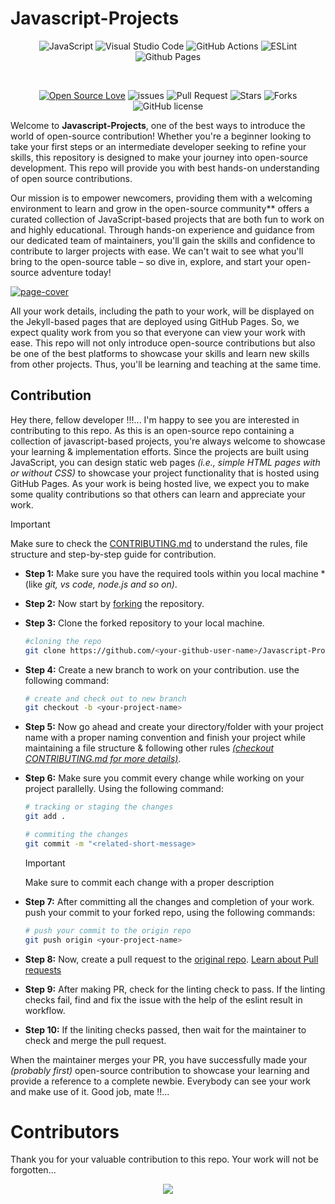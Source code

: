 # Javascript-Projects

<div align="center">

![JavaScript](https://img.shields.io/badge/javascript-%23323330.svg?style=for-the-badge&logo=javascript&logoColor=%23F7DF1E)
![Visual Studio Code](https://img.shields.io/badge/Visual%20Studio%20Code-0078d7.svg?style=for-the-badge&logo=visual-studio-code&logoColor=white)
![GitHub Actions](https://img.shields.io/badge/github%20actions-%232671E5.svg?style=for-the-badge&logo=githubactions&logoColor=white)
![ESLint](https://img.shields.io/badge/ESLint-4B3263?style=for-the-badge&logo=eslint&logoColor=white)
![Github Pages](https://img.shields.io/badge/github%20pages-121013?style=for-the-badge&logo=github&logoColor=white)

<br>

[![Open Source Love](https://badges.frapsoft.com/os/v2/open-source.svg?v=103)](https://github.com/Grow-with-Open-Source)
![issues](https://img.shields.io/github/issues/Grow-with-Open-Source/Javascript-Projects)
![Pull Request](https://img.shields.io/github/issues-pr/Grow-with-Open-Source/Javascript-Projects)
![Stars](https://img.shields.io/github/stars/Grow-with-Open-Source/Javascript-Projects?style=flat&logo=github)
![Forks](https://img.shields.io/github/forks/Grow-with-Open-Source/Javascript-Projects?style=flat&logo=github)
![GitHub license](https://img.shields.io/github/license/Grow-with-Open-Source/Javascript-Projects.svg?color=blue)

</div>

Welcome to **Javascript-Projects**, one of the best ways to introduce the world of open-source contribution! Whether you're a beginner looking to take your first steps or an intermediate developer seeking to refine your skills, this repository is designed to make your journey into open-source development. This repo will provide you with best hands-on understanding of open source contributions.


Our mission is to empower newcomers, providing them with a welcoming environment to learn and grow in the open-source community** offers a curated collection of JavaScript-based projects that are both fun to work on and highly educational. Through hands-on experience and guidance from our dedicated team of maintainers, you'll gain the skills and confidence to contribute to larger projects with ease. We can't wait to see what you'll bring to the open-source table – so dive in, explore, and start your open-source adventure today!

[![page-cover](assets/img/page-cover.png)](https://grow-with-open-source.github.io/Javascript-Projects/)

All your work details, including the path to your work, will be displayed on the Jekyll-based pages that are deployed using GitHub Pages. So, we expect quality work from you so that everyone can view your work with ease. This repo will not only introduce open-source contributions but also be one of the best platforms to showcase your skills and learn new skills from other projects. Thus, you'll be learning and teaching at the same time.

## Contribution

Hey there, fellow developer !!!... I'm happy to see you are interested in contributing to this repo. As this is an open-source repo containing a collection of javascript-based projects, you're always welcome to showcase your learning & implementation efforts. Since the projects are built using JavaScript, you can design static web pages *(i.e., simple HTML pages with or without CSS)* to showcase your project functionality that is hosted using GitHub Pages. As your work is being hosted live, we expect you to make some quality contributions so that others can learn and appreciate your work.

> [!IMPORTANT]
> Make sure to check the [CONTRIBUTING.md](https://github.com/Grow-with-Open-Source/Javascript-Projects/blob/main/CONTRIBUTING.md "goto CONTRIBUTING.md") to understand the rules, file structure and step-by-step guide for contribution.

- **Step 1:** Make sure you have the required tools within you local machine *(like *git, vs code, node.js and so on)*.
- **Step 2:** Now start by [forking](https://github.com/Grow-with-Open-Source/Javascript-Projects/fork "let's fork the repo") the repository.
- **Step 3:** Clone the forked repository to your local machine.
  ```bash
  #cloning the repo
  git clone https://github.com/<your-github-user-name>/Javascript-Projects.git
  ```
- **Step 4:** Create a new branch to work on your contribution. use the following command:
  ```bash
  # create and check out to new branch
  git checkout -b <your-project-name>
  ```
- **Step 5:** Now go ahead and create your directory/folder with your project name with a proper naming convention and finish your project while maintaining a file structure & following other rules [*(checkout CONTRIBUTING.md for more details)*](CONTRIBUTING.md#instructions-and-guidelines).
- **Step 6:** Make sure you commit every change while working on your project parallelly. Using the following command:
  ```bash
  # tracking or staging the changes
  git add .
  
  # commiting the changes
  git commit -m "<related-short-message>
  ```

  > [!IMPORTANT]
  > Make sure to commit each change with a proper description
- **Step 7:** After committing all the changes and completion of your work. push your commit to your forked repo, using the following commands:
  ```bash
  # push your commit to the origin repo
  git push origin <your-project-name>
  ```
- **Step 8:** Now, create a pull request to the [original repo](https://github.com/Grow-with-Open-Source/Javascript-Projects). [Learn about Pull requests](https://docs.github.com/articles/using-pull-requests "official GitHub documentation")
- **Step 9:** After making PR, check for the linting check to pass. If the linting checks fail, find and fix the issue with the help of the eslint result in workflow.
- **Step 10:** If the liniting checks passed, then wait for the maintainer to check and merge the pull request.

When the maintainer merges your PR, you have successfully made your *(probably first)* open-source contribution to showcase your learning and provide a reference to a complete newbie. Everybody can see your work and make use of it. Good job, mate !!...

# Contributors

Thank you for your valuable contribution to this repo. Your work will not be forgotten...

<div align="center">
  <a href = "https://github.com/Grow-with-Open-Source/Javascript-Projects/graphs/contributors">
    <img src = "https://contrib.rocks/image?repo=Grow-with-Open-Source/Javascript-Projects"/>
  </a>
</div>
